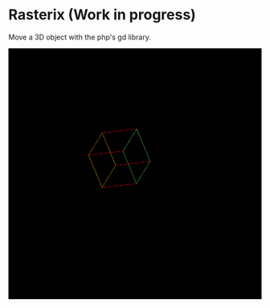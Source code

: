 # Rasterix (Work in progress)

Move a 3D object with the php's gd library.

![screenshot of object](Screenshot.png)
